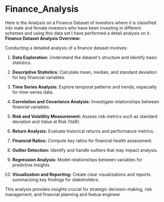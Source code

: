 # Finance_Analysis
Here is the Analysis on a Finance Dataset of investors  where it is classified into male and female investors who have been investing in different schemes and using this data set I have performed a detail analysis on it.
**Finance Dataset Analysis Overview:**

Conducting a detailed analysis of a finance dataset involves:

1. **Data Exploration:** Understand the dataset's structure and identify basic statistics.

2. **Descriptive Statistics:** Calculate mean, median, and standard deviation for key financial variables.

3. **Time Series Analysis:** Explore temporal patterns and trends, especially for time-series data.

4. **Correlation and Covariance Analysis:** Investigate relationships between financial variables.

5. **Risk and Volatility Measurement:** Assess risk metrics such as standard deviation and Value at Risk (VaR).

6. **Return Analysis:** Evaluate historical returns and performance metrics.

7. **Financial Ratios:** Compute key ratios for financial health assessment.

8. **Outlier Detection:** Identify and handle outliers that may impact analysis.

9. **Regression Analysis:** Model relationships between variables for predictive insights.

10. **Visualization and Reporting:** Create clear visualizations and reports summarizing key findings for stakeholders.

This analysis provides insights crucial for strategic decision-making, risk management, and financial planning and featue engineer
